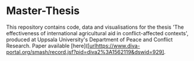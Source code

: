 # Master-Thesis
This repository contains code, data and visualisations for the thesis 'The effectiveness of international agricultural aid in conflict-affected contexts', produced at Uppsala University's Department of Peace and Conflict Research. Paper available [here]([[url](https://www.diva-portal.org/smash/record.jsf?pid=diva2%3A1562119&dswid=929)https://www.diva-portal.org/smash/record.jsf?pid=diva2%3A1562119&dswid=929].
